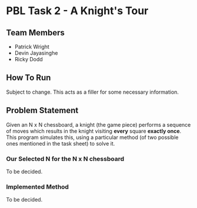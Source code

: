 # PBL Task 2 - A Knight's Tour
## Team Members
* Patrick Wright
* Devin Jayasinghe
* Ricky Dodd

## How To Run
Subject to change. This acts as a filler for some necessary information.

## Problem Statement
Given an N x N chessboard, a knight (the game piece) performs a sequence of moves which results in the knight visiting **every** square **exactly once**. This program simulates this, using a particular method (of two possible ones mentioned in the task sheet) to solve it.

### Our Selected N for the N x N chessboard
To be decided.

### Implemented Method
To be decided.
